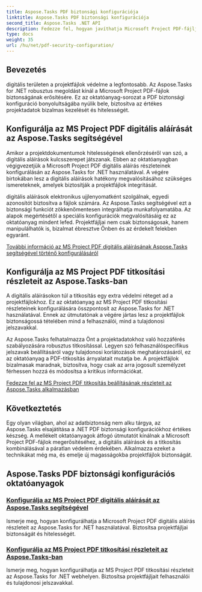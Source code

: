 ```yaml
---
title: Aspose.Tasks PDF biztonsági konfigurációja
linktitle: Aspose.Tasks PDF biztonsági konfigurációja
second_title: Aspose.Tasks .NET API
description: Fedezze fel, hogyan javíthatja Microsoft Project PDF-fájljainak biztonságát az Aspose.Tasks for .NET segítségével. Ismerje meg a digitális aláírási és titkosítási technikákat.
type: docs
weight: 35
url: /hu/net/pdf-security-configuration/
---
```

## Bevezetés

digitális területen a projektfájlok védelme a legfontosabb. Az Aspose.Tasks for .NET robusztus megoldást kínál a Microsoft Project PDF-fájlok biztonságának erősítésére. Ez az oktatóanyag-sorozat a PDF biztonsági konfiguráció bonyolultságába nyúlik bele, biztosítva az értékes projektadatok bizalmas kezelését és hitelességét.

## Konfigurálja az MS Project PDF digitális aláírását az Aspose.Tasks segítségével

Amikor a projektdokumentumok hitelességének ellenőrzéséről van szó, a digitális aláírások kulcsszerepet játszanak. Ebben az oktatóanyagban végigvezetjük a Microsoft Project PDF digitális aláírás részleteinek konfigurálásán az Aspose.Tasks for .NET használatával. A végére birtokában lesz a digitális aláírások hatékony megvalósításához szükséges ismereteknek, amelyek biztosítják a projektfájlok integritását.

digitális aláírások elektronikus ujjlenyomatként szolgálnak, egyedi azonosítót biztosítva a fájlok számára. Az Aspose.Tasks segítségével ezt a biztonsági funkciót zökkenőmentesen integrálhatja munkafolyamatába. Az alapok megértésétől a speciális konfigurációk megvalósításáig ez az oktatóanyag mindent lefed. Projektfájljai nem csak biztonságosak, hanem manipulálhatók is, bizalmat ébresztve Önben és az érdekelt felekben egyaránt.

[További információ az MS Project PDF digitális aláírásának Aspose.Tasks segítségével történő konfigurálásáról](./pdf-digital-signature-details/)

## Konfigurálja az MS Project PDF titkosítási részleteit az Aspose.Tasks-ban

A digitális aláírásokon túl a titkosítás egy extra védelmi réteget ad a projektfájlokhoz. Ez az oktatóanyag az MS Project PDF titkosítási részleteinek konfigurálására összpontosít az Aspose.Tasks for .NET használatával. Ennek az útmutatónak a végére jártas lesz a projektfájlok biztonságossá tételében mind a felhasználói, mind a tulajdonosi jelszavakkal.

Az Aspose.Tasks felhatalmazza Önt a projektadatokhoz való hozzáférés szabályozására robusztus titkosítással. Legyen szó felhasználóspecifikus jelszavak beállításáról vagy tulajdonosi korlátozások meghatározásáról, ez az oktatóanyag a PDF-titkosítás árnyalatait mutatja be. A projektfájlok bizalmasak maradnak, biztosítva, hogy csak az arra jogosult személyzet férhessen hozzá és módosítsa a kritikus információkat.

[Fedezze fel az MS Project PDF titkosítás beállításának részleteit az Aspose.Tasks alkalmazásban](./pdf-encryption-details/)

## Következtetés

Egy olyan világban, ahol az adatbiztonság nem alku tárgya, az Aspose.Tasks elsajátítása a .NET PDF biztonsági konfigurációkhoz értékes készség. A mellékelt oktatóanyagok átfogó útmutatót kínálnak a Microsoft Project PDF-fájlok megerősítéséhez, a digitális aláírások és a titkosítás kombinálásával a páratlan védelem érdekében. Alkalmazza ezeket a technikákat még ma, és emelje új magasságokba projektfájlok biztonságát.

## Aspose.Tasks PDF biztonsági konfigurációs oktatóanyagok
### [Konfigurálja az MS Project PDF digitális aláírását az Aspose.Tasks segítségével](./pdf-digital-signature-details/)
Ismerje meg, hogyan konfigurálhatja a Microsoft Project PDF digitális aláírás részleteit az Aspose.Tasks for .NET használatával. Biztosítsa projektfájljai biztonságát és hitelességét.
### [Konfigurálja az MS Project PDF titkosítási részleteit az Aspose.Tasks-ban](./pdf-encryption-details/)
Ismerje meg, hogyan konfigurálhatja az MS Project PDF titkosítási részleteit az Aspose.Tasks for .NET webhelyen. Biztosítsa projektfájljait felhasználói és tulajdonosi jelszavakkal.